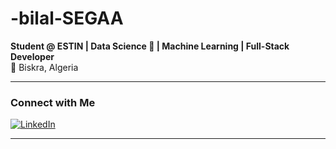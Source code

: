 # -bilal-SEGAA
**Student @ ESTIN | Data Science 🌱 | Machine Learning | Full-Stack Developer**  
📍 Biskra, Algeria

---

### Connect with Me
[![LinkedIn](https://img.shields.io/badge/LinkedIn-0A66C2?style=for-the-badge&logo=linkedin&logoColor=white)](https://linkedin.com/in/bilal-segaa-60b566306)  

---
